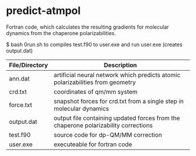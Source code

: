 # predict-atmpol
Fortran code, which calculates the resulting gradients for molecular dynamics from the chaperone polarizabilities.

$ bash 0run.sh to compiles test.f90 to user.exe and run user.exe (creates output.dat)

| File/Directory| Description   |
| ------------- | ------------- |
| ann.dat | artificial neural network which predicts atomic polarizabilities from geometry  |
| crd.txt | coordinates of qm/mm system  |
| force.txt | snapshot forces for crd.txt from a single step in molecular dynamics  |
| output.dat | output file containing updated forces from the chaperone polarizability corrections  |
| test.f90 | source code for dp-QM/MM correction  |
| user.exe | executeable for fortran code  |
